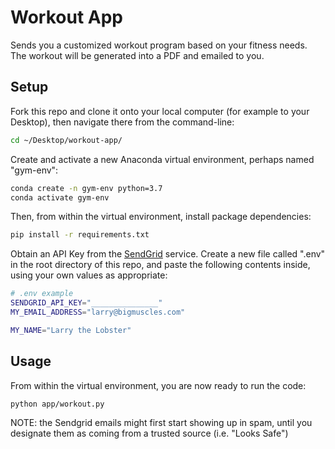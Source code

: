 # Workout App

Sends you a customized workout program based on your fitness needs. The workout will be generated into a PDF and emailed to you.

## Setup

Fork this repo and clone it onto your local computer (for example to your Desktop), then navigate there from the command-line:

```sh
cd ~/Desktop/workout-app/
```

Create and activate a new Anaconda virtual environment, perhaps named "gym-env":

```sh
conda create -n gym-env python=3.7
conda activate gym-env
```

Then, from within the virtual environment, install package dependencies:

```sh
pip install -r requirements.txt
```

Obtain an API Key from the [SendGrid](https://app.sendgrid.com/settings/api_keys) service. Create a new file called ".env" in the root directory of this repo, and paste the following contents inside, using your own values as appropriate:

```sh
# .env example
SENDGRID_API_KEY="_______________"
MY_EMAIL_ADDRESS="larry@bigmuscles.com"

MY_NAME="Larry the Lobster"
```

## Usage

From within the virtual environment, you are now ready to run the code:

```sh
python app/workout.py
```

NOTE: the Sendgrid emails might first start showing up in spam, until you designate them as coming from a trusted source (i.e. "Looks Safe")